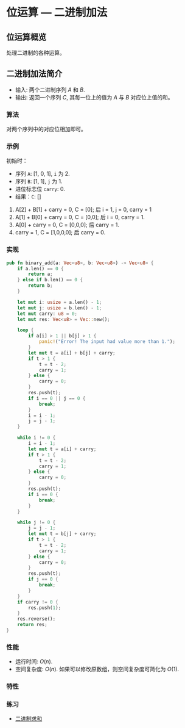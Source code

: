 # 位运算 — 二进制加法

## 位运算概览

处理二进制的各种运算。

## 二进制加法简介

- 输入: 两个二进制序列 $A$ 和 $B$.
- 输出: 返回一个序列 $C$, 其每一位上的值为 $A$ 与 $B$ 对应位上值的和。

### 算法

对两个序列中的对应位相加即可。

### 示例

初始时：

- 序列 `A`: [1, 0, 1], `i` 为 2.
- 序列 `B`: [1, 1], `j` 为 1.
- 进位标志位 `carry`: 0.
- 结果：`C`: []

1. A[2] + B[1] + carry = 0, C = [0]; 后 i = 1, j = 0, carry = 1
2. A[1] + B[0] + carry = 0, C = [0,0]; 后 i = 0, carry = 1.
3. A[0] + carry = 0, C = [0,0,0]; 后 carry = 1.
4. carry = 1, C = [1,0,0,0]; 后 carry = 0.

### 实现

```Rust
pub fn binary_add(a: Vec<u8>, b: Vec<u8>) -> Vec<u8> {
    if a.len() == 0 {
        return a;
    } else if b.len() == 0 {
        return b;
    }

    let mut i: usize = a.len() - 1;
    let mut j: usize = b.len() - 1;
    let mut carry: u8 = 0;
    let mut res: Vec<u8> = Vec::new();

    loop {
        if a[i] > 1 || b[j] > 1 {
            panic!("Error! The input had value more than 1.");
        }
        let mut t = a[i] + b[j] + carry;
        if t > 1 {
            t = t - 2;
            carry = 1;
        } else {
            carry = 0;
        }
        res.push(t);
        if i == 0 || j == 0 {
            break;
        }
        i = i - 1;
        j = j - 1;
    }

    while i != 0 {
        i = i - 1;
        let mut t = a[i] + carry;
        if t > 1 {
            t = t - 2;
            carry = 1;
        } else {
            carry = 0;
        }
        res.push(t);
        if i == 0 {
            break;
        }
    }

    while j != 0 {
        j = j - 1;
        let mut t = b[j] + carry;
        if t > 1 {
            t = t - 2;
            carry = 1;
        } else {
            carry = 0;
        }
        res.push(t);
        if j == 0 {
            break;
        }
    }
    if carry != 0 {
        res.push(1);
    }
    res.reverse();
    return res;
}
```

### 性能

- 运行时间: $O(n)$.
- 空间复杂度: $O(n)$. 如果可以修改原数组，则空间复杂度可简化为 $O(1)$.

### 特性

### 练习

- [二进制求和](https://leetcode-cn.com/problems/add-binary/)
